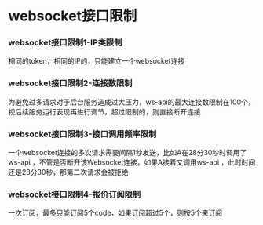 # websocket接口限制

### websocket接口限制1-IP类限制
相同的token，相同的IP的，只能建立一个websocket连接

### websocket接口限制2-连接数限制
为避免过多请求对于后台服务造成过大压力，ws-api的最大连接数限制在100个，视后续服务运行表现再进行调节，超过限制的，则直接断开连接

### websocket接口限制3-接口调用频率限制
一个websocket连接的多次请求需要间隔1秒发送，比如A在28分30秒时调用了ws-api ，不管是否断开该Websocket连接，如果A接着又调用ws-api ，此时时间还是28分30秒，那第二次请求会被拒绝

### websocket接口限制4-报价订阅限制
一次订阅，最多只能订阅5个code，如果订阅超过5个，则按5个来订阅